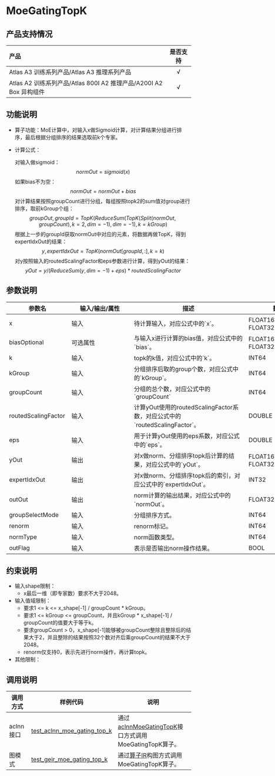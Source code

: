 # MoeGatingTopK

## 产品支持情况

|产品             |  是否支持  |
|:-------------------------|:----------:|
|  <term>Atlas A3 训练系列产品/Atlas A3 推理系列产品</term>   |     √    |
|  <term>Atlas A2 训练系列产品/Atlas 800I A2 推理产品/A200I A2 Box 异构组件</term>     |     √    |

## 功能说明

- 算子功能：MoE计算中，对输入x做Sigmoid计算，对计算结果分组进行排序，最后根据分组排序的结果选取前k个专家。
- 计算公式：

   对输入做sigmoid：
    $$
    normOut=sigmoid(x)
    $$
    如果bias不为空：
    $$
    normOut = normOut + bias
    $$
    对计算结果按照groupCount进行分组，每组按照topk2的sum值对group进行排序，取前kGroup个组：
    $$
    groupOut, groupId = TopK(ReduceSum(TopK(Split(normOut, groupCount), k=2, dim=-1), dim=-1),k=kGroup)
    $$
    根据上一步的groupId获取normOut中对应的元素，将数据再做TopK，得到expertIdxOut的结果：
    $$
    y,expertIdxOut=TopK(normOut[groupId, :],k=k)
    $$
    对y按照输入的routedScalingFactor和eps参数进行计算，得到yOut的结果：
    $$
    yOut = y / (ReduceSum(y, dim=-1)+eps)*routedScalingFactor
    $$
## 参数说明

<table style="undefined;table-layout: fixed; width: 1576px"><colgroup>
  <col style="width: 170px">
  <col style="width: 170px">
  <col style="width: 312px">
  <col style="width: 213px">
  <col style="width: 100px">
  </colgroup>
  <thead>
    <tr>
      <th>参数名</th>
      <th>输入/输出/属性</th>
      <th>描述</th>
      <th>数据类型</th>
      <th>数据格式</th>
    </tr></thead>
  <tbody>
    <tr>
      <td>x</td>
      <td>输入</td>
      <td>待计算输入，对应公式中的`x`。</td>
      <td>FLOAT16、BFLOAT16、FLOAT32</td>
      <td>ND</td>
    </tr>
    <tr>
      <td>biasOptional</td>
      <td>可选属性</td>
      <td>与输入x进行计算的bias值，对应公式中的`bias`。</td>
      <td>FLOAT16、BFLOAT16、FLOAT32</td>
      <td>ND</td>
    </tr>
    <tr>
      <td>k</td>
      <td>输入</td>
      <td>topk的k值，对应公式中的`k`。</td>
      <td>INT64</td>
      <td>-</td>
    </tr>
    <tr>
      <td>kGroup</td>
      <td>输入</td>
      <td>分组排序后取的group个数，对应公式中的`kGroup`。</td>
      <td>INT64</td>
      <td>-</td>
    </tr>
    <tr>
      <td>groupCount</td>
      <td>输入</td>
      <td>分组的总个数，对应公式中的`groupCount`</td>
      <td>INT64</td>
      <td>-</td>
    </tr>
    <tr>
      <td>routedScalingFactor</td>
      <td>输入</td>
      <td>计算yOut使用的routedScalingFactor系数，对应公式中的`routedScalingFactor`。</td>
      <td>DOUBLE</td>
      <td>-</td>
    </tr>
    <tr>
      <td>eps</td>
      <td>输入</td>
      <td>用于计算yOut使用的eps系数，对应公式中的`eps`。</td>
      <td>DOUBLE</td>
      <td>-</td>
    </tr>
    <tr>
      <td>yOut</td>
      <td>输出</td>
      <td>对x做norm、分组排序topk后计算的结果，对应公式中的`yOut`。</td>
      <td>FLOAT16、BFLOAT16、FLOAT32</td>
      <td>ND</td>
    </tr>
    <tr>
      <td>expertIdxOut</td>
      <td>输出</td>
      <td>对x做norm、分组排序topk后的索引，对应公式中的`expertIdxOut`。</td>
      <td>INT32</td>
      <td>ND</td>
    </tr>
    <tr>
      <td>outOut</td>
      <td>输出</td>
      <td>norm计算的输出结果，对应公式中的`normOut`。</td>
      <td>FLOAT32</td>
      <td>ND</td>
    </tr>
    <tr>
      <td>groupSelectMode</td>
      <td>输入</td>
      <td>分组排序方式。</td>
      <td>INT64</td>
      <td>-</td>
    </tr>
    <tr>
      <td>renorm</td>
      <td>输入</td>
      <td>renorm标记。</td>
      <td>INT64</td>
      <td>-</td>
    </tr>
    <tr>
      <td>normType</td>
      <td>输入</td>
      <td>norm函数类型。</td>
      <td>INT64</td>
      <td>-</td>
    </tr>
    <tr>
      <td>outFlag</td>
      <td>输入</td>
      <td>表示是否输出norm操作结果。</td>
      <td>BOOL</td>
      <td>-</td>
    </tr>
    
  </tbody></table>

## 约束说明

  * 输入shape限制：
      * x最后一维（即专家数）要求不大于2048。 
  * 输入值域限制：
      * 要求1 <= k <= x_shape[-1] / groupCount * kGroup。
      * 要求1 <= kGroup <= groupCount，并且kGroup * x_shape[-1] / groupCount的值要大于等于k。
      * 要求groupCount > 0，x_shape[-1]能够被groupCount整除且整除后的结果大于2，并且整除的结果按照32个数对齐后乘groupCount的结果不大于2048。
      * renorm仅支持0，表示先进行norm操作，再计算topk。
  * 其他限制：

## 调用说明

| 调用方式   | 样例代码           | 说明                                         |
| ---------------- | --------------------------- | --------------------------------------------------- |
| aclnn接口  | [test_aclnn_moe_gating_top_k](examples/test_aclnn_moe_gating_top_k.cpp) | 通过[aclnnMoeGatingTopK](docs/aclnnMoeGatingTopK.md)接口方式调用MoeGatingTopK算子。 |
| 图模式 | [test_geir_moe_gating_top_k](examples/test_geir_moe_gating_top_k.cpp)  | 通过[算子IR](op_graph/moe_gating_top_k_proto.h)构图方式调用MoeGatingTopK算子。         |
